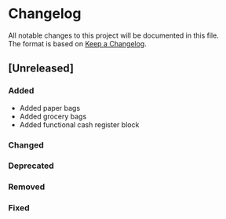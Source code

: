 # Changelog

All notable changes to this project will be documented in this file.  
The format is based on [Keep a Changelog](https://keepachangelog.com/en/1.1.0/).

## [Unreleased]

### Added

- Added paper bags
- Added grocery bags
- Added functional cash register block

### Changed

### Deprecated

### Removed

### Fixed
